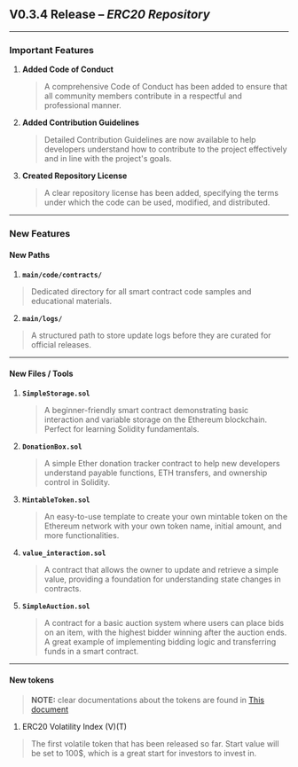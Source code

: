## V0.3.4 Release – *ERC20 Repository*
---

### Important Features

1. **Added Code of Conduct**  
   > A comprehensive Code of Conduct has been added to ensure that all community members contribute in a respectful and professional manner.

2. **Added Contribution Guidelines**  
   > Detailed Contribution Guidelines are now available to help developers understand how to contribute to the project effectively and in line with the project's goals.

3. **Created Repository License**  
   > A clear repository license has been added, specifying the terms under which the code can be used, modified, and distributed.

---

### New Features

#### New Paths

1. **`main/code/contracts/`**  
> Dedicated directory for all smart contract code samples and educational materials.

2. **`main/logs/`**  
> A structured path to store update logs before they are curated for official releases.

---

#### New Files / Tools

1. **`SimpleStorage.sol`**  
   > A beginner-friendly smart contract demonstrating basic interaction and variable storage on the Ethereum blockchain. Perfect for learning Solidity fundamentals.

2. **`DonationBox.sol`**  
   > A simple Ether donation tracker contract to help new developers understand payable functions, ETH transfers, and ownership control in Solidity.

3. **`MintableToken.sol`**  
   > An easy-to-use template to create your own mintable token on the Ethereum network with your own token name, initial amount, and more functionalities.

4. **`value_interaction.sol`**  
   > A contract that allows the owner to update and retrieve a simple value, providing a foundation for understanding state changes in contracts.

5. **`SimpleAuction.sol`**  
   > A contract for a basic auction system where users can place bids on an item, with the highest bidder winning after the auction ends. A great example of implementing bidding logic and transferring funds in a smart contract.

---

#### New tokens
> **NOTE:** clear documentations about the tokens are found in [This document](ERC20/main/crypto/README.md)

1. ERC20 Volatility Index (V)(T)
> The first volatile token that has been released so far. Start value will be set to 100$, which is a great start for investors to invest in.